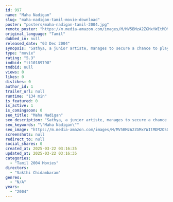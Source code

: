 ```yaml
---
id: 997
name: "Maha Nadigan"
slug: "maha-nadigan-tamil-movie-download"
poster: "posters/maha-nadigan-tamil-2004.jpg"
remote_poster: "https://m.media-amazon.com/images/M/MV5BMzA2ZGMxYWItMDM2OS00MWJlLWJjMWUtMDliMjEyOWRkNmNkXkEyXkFqcGdeQXVyMTEzNzg0Mjkx._V1_SX300.jpg"
original_language: "Tamil"
dubbed_in: null
released_date: "03 Dec 2004"
synopsis: "Sathya, a junior artiste, manages to secure a chance to play a hero in a movie. As his fame gradually increases, he is ambitious to become the chief minister of the state."
type: "movie"
rating: "5.3"
imdbid: "tt10189798"
tmdbid: null
views: 0
likes: 0
dislikes: 0
author_id: 1
trailer_url: null
runtime: "134 min"
is_featured: 0
is_active: 1
is_comingsoon: 0
seo_title: "Maha Nadigan"
seo_description: "Sathya, a junior artiste, manages to secure a chance to play a hero in a movie. As his fame gradually increases, he is ambitious to become the chief minister of the state."
seo_keywords: "\"Maha Nadigan\""
seo_image: "https://m.media-amazon.com/images/M/MV5BMzA2ZGMxYWItMDM2OS00MWJlLWJjMWUtMDliMjEyOWRkNmNkXkEyXkFqcGdeQXVyMTEzNzg0Mjkx._V1_SX300.jpg"
screenshots: null
redirect_to: null
social_shares: 0
created_at: 2025-03-22 03:16:35
updated_at: 2025-03-22 03:16:35
categories:
  - "Tamil 2004 Movies"
directors:
  - "Sakthi Chidambaram"
genres:
  - "N/A"
years:
  - "2004"
---
```

